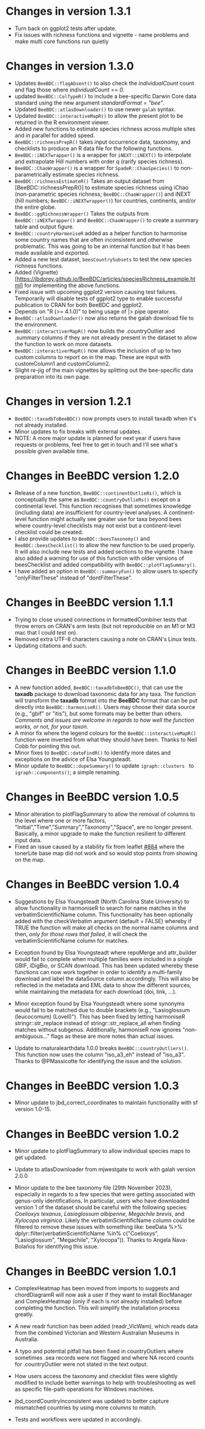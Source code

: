 # Changes in version 1.3.1
- Turn back on ggplot2 tests after update.
- Fix issues with richness functions and vignette - name problems and make multi core functions run quietly

# Changes in version 1.3.0
- Updates `BeeBDC::flagAbsent()` to also check the *individualCount* count and flag those where *individualCount == 0*.
- updated `BeeBDC::ColTypeR()` to include a bee-specific Darwin Core data standard using the new argument *standardFormat = "bee"*.
- Updated `BeeBDC::atlasDownloader()` to use newer `galah` syntax.
- Updated `BeeBDC::interactiveMapR()` to allow the present plot to be returned in the R environment viewer.
- Added new functions to estimate species richness across multiple sites and in parallel for added speed. 
- `BeeBDC::richnessPrepR()` takes input occurrence data, taxonomy, and checklists to produce an R data file for the following functions. 
- `BeeBDC::iNEXTwrapper()` is a wrapper for `iNEXT::iNEXT()` to interpolate and extrapolate Hill numbers with order q (rarify species richness). 
- `BeeBDC::ChaoWrapper()` is a wrapper for `SpadeR::ChaoSpecies()` to non-parametrically estimate species richness. 
- `BeeBDC::richnessEstimateR()` Takes an output dataset from [BeeBDC::richnessPrepR()] to estimate species richness using iChao (non-parametric species richness; `BeeBDC::ChaoWrapper()`) and iNEXT (hill numbers; `BeeBDC::iNEXTwrapper()`) for countries, continents, and/or the entire globe.
- `BeeBDC::ggRichnessWrapper()` Takes the outputs from `BeeBDC::iNEXTwrapper()` and `BeeBDC::ChaoWrapper()` to create a summary table and output figure.
- `BeeBDC::countryHarmoniseR` added as a helper function to harmonise some country names that are often inconsistent and otherwise problematic. This was going to be an internal function but it has been made available and exported.
- Added a new test dataset, `beesCountrySubsets` to test the new species richness functions.
- Added (Vignette)[<https://jbdorey.github.io/BeeBDC/articles/speciesRichness_example.html>] for implementing the above functions.
- Fixed issue with upcoming ggplot2 version causing test failures. Temporarily will disable tests of ggplot2 type to enable successful publication to CRAN for both BeeBDC and ggplot2.
- Depends on "R (>= 4.1.0)" to being usage of |> pipe operator.
- `BeeBDC::atlasDownloader()` now also returns the galah download file to the environment.
- `BeeBDC::interactiverMapR()` now builds the .countryOutlier and .summary columns if they are not already present in the dataset to allow the function to work on more datasets.
- `BeeBDC::interactiverMapR()` now allows the inclusion of up to two custom columns to report on in the map. These are input with customColumn1 and customColumn2.
- Slight re-jig of the main vignettes by splitting out the bee-specific data preparation into its own page.


# Changes in version 1.2.1
- `BeeBDC::taxadbToBeeBDC()` now prompts users to install taxadb when it's not already installed. 
- Minor updates to fix breaks with external updates.
- NOTE: A more major update is planned for next year if users have requests or problems, feel free to get in touch and I'll see what's possible given available time.

# Changes in BeeBDC version 1.2.0
- Release of a new function, `BeeBDC::continentOutlieRs()`, which is conceptually the same as `BeeBDC::countryOutlieRs()` except on a continental level. This function recognises that sometimes knowledge (including data) are insufficient for country-level analyses. A continent-level function might actually see greater use for taxa beyond bees where country-level checklists may not exist but a continent-level checklist could be created.
- I also provide updates to `BeeBDC::beesTaxonomy()` and `BeeBDC::beesChecklist()` to allow the new function to be used properly. It will also include new tests and added sections to the vignette. I have also added a warning for use of this function with older versions of beesChecklist and added compatibility with `BeeBDC::plotFlagSummary()`.
- I have added an option in `BeeBDC::summaryFun()` to allow users to specify "onlyFilterThese" instead of "dontFilterThese".


# Changes in BeeBDC version 1.1.1
- Trying to close unused connections in formattedCombiner tests that throw errors on CRAN's arm tests (but not reproducible on an M1 or M3 mac that I could test on).
- Removed extra UTF-8 characters causing a note on CRAN's Linux tests.
- Updating citations and such.

# Changes in BeeBDC version 1.1.0 
- A new function added, `BeeBDC::taxadbToBeeBDC()`, that can use the **taxadb** package to download taxonomic data for any taxa. The function will transform the **taxadb** format into the **BeeBDC** format that can be put directly into `BeeBDC::harmoniseR()`. Users may choose their data source (e.g., "gbif" or "itis"), but some formats may be better than others. *Comments and issues are welcome in regards to how well the function works, or not, for your taxon.*
- A minor fix where the legend colours for the `BeeBDC::interactiveMapR()` function were inverted from what they should have been. Thanks to Neil Cobb for pointing this out.
- Minor fixes to `BeeBDC::dateFindR()` to identify more dates and exceptions on the advice of Elsa Youngsteadt.
- Minor update to `BeeBDC::dupeSummary()` to update `igraph::clusters ` to `igraph::components()`; a simple renaming.


# Changes in BeeBDC version 1.0.5 

- Minor alteration to plotFlagSummary to allow the removal of columns to the level where one or more  factors, "Initial","Time","Summary","Taxonomy","Space", are no longer present. Basically, a minor upgrade to make the function resilient to different input data. 
- Fixed an issue caused by a stability fix from leaflet [#884](https://github.com/rstudio/leaflet/pull/884) where the tonerLite base map did not work and so would stop points from showing on the map.


# Changes in BeeBDC version 1.0.4

- Suggestions by Elsa Youngsteadt (North Carolina State University) to allow functionality in harmoniseR to search for name matches in the verbatimScientificName column. This functionality has been optionally added with the checkVerbatim argument (default = FALSE) whereby if TRUE the function will make all checks on the normal name columns and then, *only for those rows that failed*, it will check the verbatimScientificName column for matches. 

- Exception found by Elsa Youngsteadt where repoMerge and attr_builder would fail to complete when multiple families were included in a single GBIF, iDigBio, or SCAN download. This has been updated whereby these functions can now work together in order to identify a multi-family download and label the dataSource column accordingly. This will also be reflected in the metadata and EML data to show the different sources, while maintaining the metadata for each download (doi, link, ...).

- Minor exception found by Elsa Youngsteadt where some synonyms would fail to be matched due to double brackets (e.g., "Lasioglossum (leucocomum) (Lovell)"). This has been fixed by letting harmoniseR stringr::str_replace instead of stringr::str_replace_all when finding matches without subgenus. Additionally, harmoniseR now ignores "non-ambiguous..." flags as these are more notes than actual issues.

- Update to rnaturalearthdata 1.0.0 breaks `BeeBDC::countryOutliers()`. This function now uses the column "iso_a3_eh" instead of "iso_a3". Thanks to @PMassicotte for identifying the issue and the solution.


# Changes in BeeBDC version 1.0.3

- Minor update to jbd_correct_coordinates to maintain functionality with sf version 1.0-15.


# Changes in BeeBDC version 1.0.2

- Minor update to plotFlagSummary to allow individual species maps to get updated.

- Update to atlasDownloader from mjwestgate to work with galah version 2.0.0

- Minor update to the bee taxonomy file (29th November 2023), especially in regards to a few species that were getting associated with genus-only identifications. In particular, users who have downloaded version 1 of the dataset should be careful with the following species: *Coelioxys texanus*, *Lasioglossum albipenne*, *Megachile brevis*, and *Xylocopa virginica*. Likely the verbatimScientificName column could be filtered to remove these issues with something like:
beeData %>% dplyr::filter(verbatimScientificName %in% c("Coelioxys", "Lasioglossum", "Megachile", "Xylocopa")). Thanks to Angela Nava-Bolaños for identifying this issue.


# Changes in BeeBDC version 1.0.1

- ComplexHeatmap has been moved from imports to suggests and chordDiagramR will now ask a user if they want to install BiocManager and ComplexHeatmap (only if each is not already installed) before completing the function. This will simplify the installation process greatly. 

- A new readr function has been added (readr_VicWam), which reads data from the combined Victorian and Western Australian Museums in Australia.

- A typo and potential pitfall has been fixed in countryOutliers where sometimes .sea records were not flagged and where NA record counts for .countryOutlier were not stated in the text output.

- How users access the taxonomy and checklist files were slightly modified to include better warnings to help with troubleshooting as well as specific file-path operations for Windows machines.

- jbd_coordCountryInconsistent was updated to better capture mismatched countries by using more columns to match.

- Tests and workflows were updated in accordingly.


